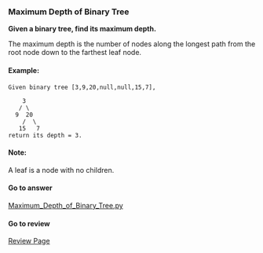 ### Maximum Depth of Binary Tree

**Given a binary tree, find its maximum depth.**

The maximum depth is the number of nodes along the longest path from the root node down to the farthest leaf node.

#### Example:

```
Given binary tree [3,9,20,null,null,15,7],

    3
   / \
  9  20
    /  \
   15   7
return its depth = 3.
```

#### Note:

A leaf is a node with no children.

####  Go to answer

[Maximum_Depth_of_Binary_Tree.py](https://github.com/Kelv1nYu/LeetCode_Practices/blob/master/Code/Maximum_Depth_of_Binary_Tree.py)

#### Go to review

[Review Page](https://github.com/Kelv1nYu/LeetCode_Practices/blob/master/Review/Maximum_Depth_of_Binary_Tree.md)